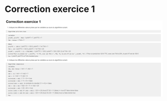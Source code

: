 # Correction exercice 1

![correction](img/correction.png)
<!-- 1. Indiquez les différentes valeurs prises par les variables au cours du algorithme suivant.

> `Algorithme prix-hors-taxe`

> `variables`
    `prixHT, prixTTC : Réel` // prixHT = ?, prixTTC = ?
    `TVA : Entier` // TVA = ?

> `Début`
    `prixTTC <- 120.0` // prixTTC = 120.0, prixHT = ? et TVA = ?
    `TVA <- 20` // prixTTC = 120.0, prixHT = ? et TVA = 20
    `prixHT <- prixTTC / (1 + (TVA/100))` // prixTTC = 120.0, prixHT = 100 (120/1.2) et TVA = 20
    `ecrire("Pour un produit de ", prixTTC, " € TTC, avec une TVA à ", TVA, "%, le prix HT est de ", prixHT, "€")` // Pour un produit de 120 € TTC, avec une TVA à 20%, le prix HT est de 100 € 
`Fin` // prixHT, prixTTC et TVA n'existent plus

2. Indiquez les différentes valeurs prises par les variables au cours du algorithme suivant.

> `Algorithme comparaison`
> `variables`
    `nb1, nb2: Entier` // nb1 = ?, nb2 = ?
> `Début`
    `nb1 <- 11` // nb1 = 11 nb2 = ?
    `nb2 <- 9` // nb1 = 11 nb2 = 9
    `ecrire(nb1 > nb2)` // 11 > 9 => true
    `ecrire(nb2 = nb1)` // 11 = 9 => false
    `ecrire(!(nb1 >= nb2))` le contraire du résultat (11 >= 9) => false
    `nb2 <- nb2 + nb1` // nb2 = 9 + 11 => nb2 = 20
    `ecrire(nb2 = nb2)` // 20 = 20 => true
    `ecrire ((nb2 >= nb2) ET (nb2 < nb1))` // 20 >= 20 (true) ET 20 < 11 (false) => true ET false donne false
    `ecrire ((nb2 >= nb2) OU (nb2 < nb1))` // 20 >= 20 (true) OU 20 < 11 (false) true ou false donne true
`Fin` -->